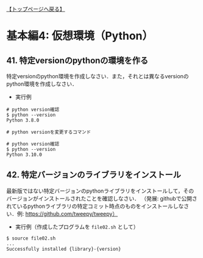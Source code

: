 [【トップページへ戻る】](../../)

# 基本編4: 仮想環境（Python）

## 41. 特定versionのpythonの環境を作る
特定versionのpython環境を作成しなさい．また，それとは異なるversionのpython環境を作成しなさい．

- 実行例 
```shell-session
# python version確認
$ python --version
Python 3.8.0

# python versionを変更するコマンド

# python version確認
$ python --version
Python 3.10.0
```

## 42. 特定バージョンのライブラリをインストール
最新版ではない特定バージョンのpythonライブラリをインストールして，そのバージョンがインストールされたことを確認しなさい．
（発展: githubで公開されているpythonライブラリの特定コミット時点のものをインストールしなさい．例: https://github.com/tweepy/tweepy）

- 実行例（作成したプログラムを ```file02.sh``` として）
```shell-session
$ source file02.sh
...
Successfully installed {library}-{version}
```
